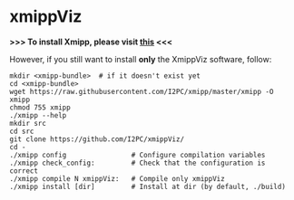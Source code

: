 # xmippViz


**>>> To install Xmipp, please visit [this](https://github.com/I2PC/xmipp#xmipp) <<<**

However, if you still want to install **only** the XmippViz software, follow:

```
mkdir <xmipp-bundle>  # if it doesn't exist yet
cd <xmipp-bundle>
wget https://raw.githubusercontent.com/I2PC/xmipp/master/xmipp -O xmipp
chmod 755 xmipp
./xmipp --help 
mkdir src
cd src
git clone https://github.com/I2PC/xmippViz/
cd - 
./xmipp config                # Configure compilation variables
./xmipp check_config:         # Check that the configuration is correct
./xmipp compile N xmippViz:   # Compile only xmippViz
./xmipp install [dir]         # Install at dir (by default, ./build)
```
